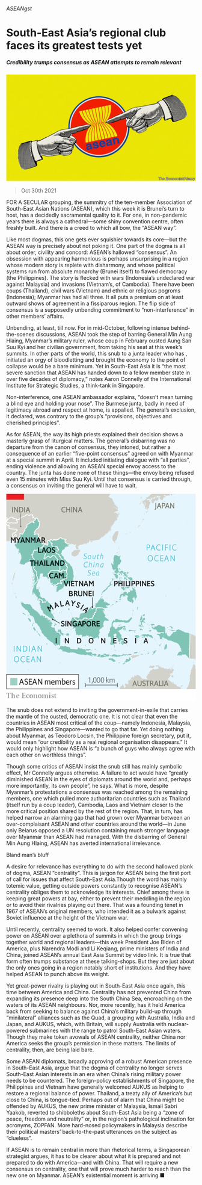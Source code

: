 ###### ASEANgst

# South-East Asia’s regional club faces its greatest tests yet 

##### Credibility trumps consensus as ASEAN attempts to remain relevant 

![image](images/20211030_ASD001_0.jpg) 

> Oct 30th 2021 

FOR A SECULAR grouping, the summitry of the ten-member Association of South-East Asian Nations (ASEAN), which this week it is Brunei’s turn to host, has a decidedly sacramental quality to it. For one, in non-pandemic years there is always a cathedral—some shiny convention centre, often freshly built. And there is a creed to which all bow, the “ASEAN way”.

Like most dogmas, this one gets ever squishier towards its core—but the ASEAN way is precisely about not poking it. One part of the dogma is all about order, civility and concord: ASEAN’s hallowed “consensus”. An obsession with appearing harmonious is perhaps unsurprising in a region whose modern story is replete with disharmony, and whose political systems run from absolute monarchy (Brunei itself) to flawed democracy (the Philippines). The story is flecked with wars (Indonesia’s undeclared war against Malaysia) and invasions (Vietnam’s, of Cambodia). There have been coups (Thailand), civil wars (Vietnam) and ethnic or religious pogroms (Indonesia); Myanmar has had all three. It all puts a premium on at least outward shows of agreement in a fissiparous region. The flip side of consensus is a supposedly unbending commitment to “non-interference” in other members’ affairs.


Unbending, at least, till now. For in mid-October, following intense behind-the-scenes discussions, ASEAN took the step of barring General Min Aung Hlaing, Myanmar’s military ruler, whose coup in February ousted Aung San Suu Kyi and her civilian government, from taking his seat at this week’s summits. In other parts of the world, this snub to a junta leader who has , initiated an orgy of bloodletting and brought the economy to the point of collapse would be a bare minimum. Yet in South-East Asia it is “the most severe sanction that ASEAN has handed down to a fellow member state in over five decades of diplomacy,” notes Aaron Connelly of the International Institute for Strategic Studies, a think-tank in Singapore.

Non-interference, one ASEAN ambassador explains, “doesn’t mean turning a blind eye and holding your nose”. The Burmese junta, badly in need of legitimacy abroad and respect at home, is appalled. The general’s exclusion, it declared, was contrary to the group’s “provisions, objectives and cherished principles”.

As for ASEAN, the way its high priests explained their decision shows a masterly grasp of liturgical matters. The general’s disbarring was no departure from the canon of consensus, they intoned, but rather a consequence of an earlier “five-point consensus” agreed on with Myanmar at a special summit in April. It included initiating dialogue with “all parties”, ending violence and allowing an ASEAN special envoy access to the country. The junta has done none of these things—the envoy being refused even 15 minutes with Miss Suu Kyi. Until that consensus is carried through, a consensus on inviting the general will have to wait.

![image](images/20211030_ASM905.png) 


The snub does not extend to inviting the government-in-exile that carries the mantle of the ousted, democratic one. It is not clear that even the countries in ASEAN most critical of the coup—namely Indonesia, Malaysia, the Philippines and Singapore—wanted to go that far. Yet doing nothing about Myanmar, as Teodoro Locsin, the Philippine foreign secretary, put it, would mean “our credibility as a real regional organisation disappears.” It would only highlight how ASEAN is “a bunch of guys who always agree with each other on worthless things”.

Though some critics of ASEAN insist the snub still has mainly symbolic effect, Mr Connelly argues otherwise. A failure to act would have “greatly diminished ASEAN in the eyes of diplomats around the world and, perhaps more importantly, its own people”, he says. What is more, despite Myanmar’s protestations a consensus was reached among the remaining members, one which pulled more authoritarian countries such as Thailand (itself run by a coup leader), Cambodia, Laos and Vietnam closer to the more critical position shared by the rest of the region. That, in turn, has helped narrow an alarming gap that had grown over Myanmar between an over-complaisant ASEAN and other countries around the world—in June only Belarus opposed a UN resolution containing much stronger language over Myanmar than ASEAN had managed. With the disbarring of General Min Aung Hlaing, ASEAN has averted international irrelevance.

Bland man’s bluff

A desire for relevance has everything to do with the second hallowed plank of dogma, ASEAN “centrality”. This is jargon for ASEAN being the first port of call for issues that affect South-East Asia.Though the word has mainly totemic value, getting outside powers constantly to recognise ASEAN’s centrality obliges them to acknowledge its interests. Chief among these is keeping great powers at bay, either to prevent their meddling in the region or to avoid their rivalries playing out there. That was a founding tenet in 1967 of ASEAN’s original members, who intended it as a bulwark against Soviet influence at the height of the Vietnam war.

Until recently, centrality seemed to work. It also helped confer convening power on ASEAN over a plethora of summits in which the group brings together world and regional leaders—this week President Joe Biden of America, plus Narendra Modi and Li Keqiang, prime ministers of India and China, joined ASEAN’s annual East Asia Summit by video link. It is true that form often trumps substance at these talking-shops. But they are just about the only ones going in a region notably short of institutions. And they have helped ASEAN to punch above its weight.

Yet great-power rivalry is playing out in South-East Asia once again, this time between America and China. Centrality has not prevented China from expanding its presence deep into the South China Sea, encroaching on the waters of its ASEAN neighbours. Nor, more recently, has it held America back from seeking to balance against China’s military build-up through “minilateral” alliances such as the Quad, a grouping with Australia, India and Japan, and AUKUS, which, with Britain, will supply Australia with nuclear-powered submarines with the range to patrol South-East Asian waters. Though they make token avowals of ASEAN centrality, neither China nor America seeks the group’s permission in these matters. The limits of centrality, then, are being laid bare.

Some ASEAN diplomats, broadly approving of a robust American presence in South-East Asia, argue that the dogma of centrality no longer serves South-East Asian interests in an era when China’s rising military power needs to be countered. The foreign-policy establishments of Singapore, the Philippines and Vietnam have generally welcomed AUKUS as helping to restore a regional balance of power. Thailand, a treaty ally of America’s but close to China, is tongue-tied. Perhaps out of alarm that China might be offended by AUKUS, the new prime minister of Malaysia, Ismail Sabri Yaakob, reverted to shibboleths about South-East Asia being a “zone of peace, freedom and neutrality” or, in the region’s pathological inclination for acronyms, ZOPFAN. More hard-nosed policymakers in Malaysia describe their political masters’ back-to-the-past utterances on the subject as “clueless”.

If ASEAN is to remain central in more than rhetorical terms, a Singaporean strategist argues, it has to be clearer about what it is prepared and not prepared to do with America—and with China. That will require a new consensus on centrality, one that will prove much harder to reach than the new one on Myanmar. ASEAN’s existential moment is arriving.■

